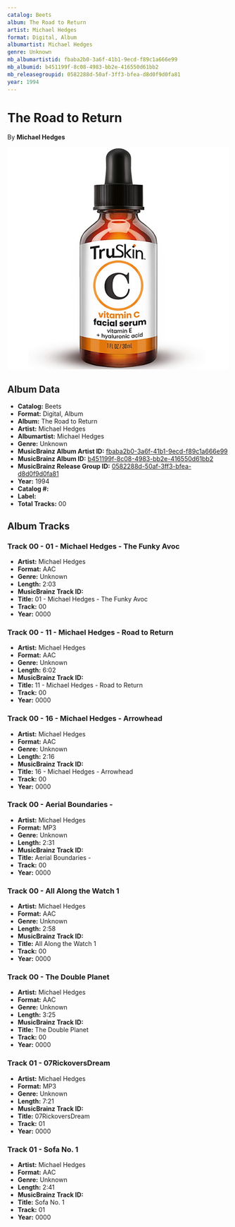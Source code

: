 ```yaml
---
catalog: Beets
album: The Road to Return
artist: Michael Hedges
format: Digital, Album
albumartist: Michael Hedges
genre: Unknown
mb_albumartistid: fbaba2b0-3a6f-41b1-9ecd-f89c1a666e99
mb_albumid: b451199f-8c08-4983-bb2e-416550d61bb2
mb_releasegroupid: 0582288d-50af-3ff3-bfea-d8d0f9d0fa81
year: 1994
---
```


# The Road to Return

By **Michael Hedges**

![](../../assets/beetscovers/Michael_Hedges-The_Road_to_Return.jpg)

## Album Data

- **Catalog:** Beets
- **Format:** Digital, Album
- **Album:** The Road to Return
- **Artist:** Michael Hedges
- **Albumartist:** Michael Hedges
- **Genre:** Unknown
- **MusicBrainz Album Artist ID:** [fbaba2b0-3a6f-41b1-9ecd-f89c1a666e99](https://musicbrainz.org/artist/fbaba2b0-3a6f-41b1-9ecd-f89c1a666e99)
- **MusicBrainz Album ID:** [b451199f-8c08-4983-bb2e-416550d61bb2](https://musicbrainz.org/release/b451199f-8c08-4983-bb2e-416550d61bb2)
- **MusicBrainz Release Group ID:** [0582288d-50af-3ff3-bfea-d8d0f9d0fa81](https://musicbrainz.org/release-group/0582288d-50af-3ff3-bfea-d8d0f9d0fa81)
- **Year:** 1994
- **Catalog #:** 
- **Label:** 
- **Total Tracks:** 00

## Album Tracks

### Track 00 - 01 - Michael Hedges - The Funky Avoc

- **Artist:** Michael Hedges
- **Format:** AAC
- **Genre:** Unknown
- **Length:** 2:03
- **MusicBrainz Track ID:** [](https://musicbrainz.org/recording/)
- **Title:** 01 - Michael Hedges - The Funky Avoc
- **Track:** 00
- **Year:** 0000

### Track 00 - 11 - Michael Hedges - Road to Return

- **Artist:** Michael Hedges
- **Format:** AAC
- **Genre:** Unknown
- **Length:** 6:02
- **MusicBrainz Track ID:** [](https://musicbrainz.org/recording/)
- **Title:** 11 - Michael Hedges - Road to Return
- **Track:** 00
- **Year:** 0000

### Track 00 - 16 - Michael Hedges - Arrowhead

- **Artist:** Michael Hedges
- **Format:** AAC
- **Genre:** Unknown
- **Length:** 2:16
- **MusicBrainz Track ID:** [](https://musicbrainz.org/recording/)
- **Title:** 16 - Michael Hedges - Arrowhead
- **Track:** 00
- **Year:** 0000

### Track 00 - Aerial Boundaries -

- **Artist:** Michael Hedges
- **Format:** MP3
- **Genre:** Unknown
- **Length:** 2:31
- **MusicBrainz Track ID:** [](https://musicbrainz.org/recording/)
- **Title:** Aerial Boundaries -
- **Track:** 00
- **Year:** 0000

### Track 00 - All Along the Watch 1

- **Artist:** Michael Hedges
- **Format:** AAC
- **Genre:** Unknown
- **Length:** 2:58
- **MusicBrainz Track ID:** [](https://musicbrainz.org/recording/)
- **Title:** All Along the Watch 1
- **Track:** 00
- **Year:** 0000

### Track 00 - The Double Planet

- **Artist:** Michael Hedges
- **Format:** AAC
- **Genre:** Unknown
- **Length:** 3:25
- **MusicBrainz Track ID:** [](https://musicbrainz.org/recording/)
- **Title:** The Double Planet
- **Track:** 00
- **Year:** 0000

### Track 01 - 07RickoversDream

- **Artist:** Michael Hedges
- **Format:** MP3
- **Genre:** Unknown
- **Length:** 7:21
- **MusicBrainz Track ID:** [](https://musicbrainz.org/recording/)
- **Title:** 07RickoversDream
- **Track:** 01
- **Year:** 0000

### Track 01 - Sofa No. 1

- **Artist:** Michael Hedges
- **Format:** AAC
- **Genre:** Unknown
- **Length:** 2:41
- **MusicBrainz Track ID:** [](https://musicbrainz.org/recording/)
- **Title:** Sofa No. 1
- **Track:** 01
- **Year:** 0000

